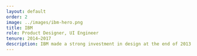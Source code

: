 ```yaml
---
layout: default
order: 2
image: ../images/ibm-hero.png
title: IBM
role: Product Designer, UI Engineer
tenure: 2014–2017
description: IBM made a strong investment in design at the end of 2013 to rebuild the company’s products and services across the business. I joined during the first year of this transformation, and partnered with various organizations to define product strategy, research user needs, design enterprise software, and collaborate with engineers while continuously delivering outcomes for the business. My largest contribution was to an experience that allowed organizational leaders and financial analysts to manage access and payments for strategic, third-party tools.
---
```

